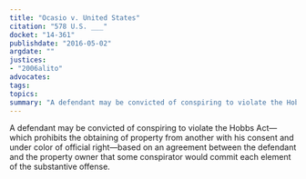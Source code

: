 ```yaml
---
title: "Ocasio v. United States"
citation: "578 U.S. ___"
docket: "14-361"
publishdate: "2016-05-02"
argdate: ""
justices:
- "2006alito"
advocates:
tags:
topics:
summary: "A defendant may be convicted of conspiring to violate the Hobbs Act—which prohibits the obtaining of property from another with his consent and under color of official right—based on an agreement between the defendant and the property owner that some conspirator would commit each element of the substantive offense."
---
```

A defendant may be convicted of conspiring to violate the Hobbs Act—which prohibits the obtaining of property from another with his consent and under color of official right—based on an agreement between the defendant and the property owner that some conspirator would commit each element of the substantive offense.

